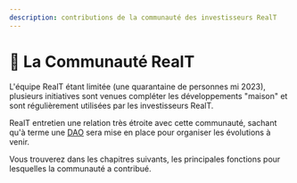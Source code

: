 ```yaml
---
description: contributions de la communauté des investisseurs RealT
---
```


# 🍩 La Communauté RealT

L'équipe RealT étant limitée (une quarantaine de personnes mi 2023), plusieurs initiatives sont venues compléter les développements "maison" et sont régulièrement utilisées par les investisseurs RealT.

RealT entretien une relation très étroite avec cette communauté, sachant qu'à terme une [DAO](../site-realt/reg-soon.md) sera mise en place pour organiser les évolutions à venir.

Vous trouverez dans les chapitres suivants, les principales fonctions pour lesquelles la communauté a contribué.



